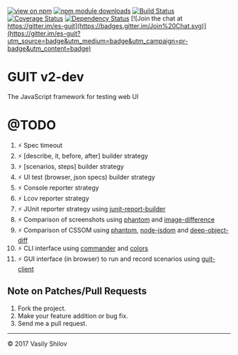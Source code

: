 [![view on npm](http://img.shields.io/npm/v/guit.svg)](https://www.npmjs.org/package/guit)
[![npm module downloads](http://img.shields.io/npm/dt/guit.svg)](https://www.npmjs.org/package/guit)
[![Build Status](https://travis-ci.org/uxter/guit.svg?branch=v2)](https://travis-ci.org/uxter/guit)
[![Coverage Status](https://codecov.io/gh/uxter/guit/branch/v2/graph/badge.svg)](https://codecov.io/gh/uxter/guit)
[![Dependency Status](https://david-dm.org/uxter/guit.svg)](https://david-dm.org/uxter/guit)
[![Join the chat at https://gitter.im/es-guit](https://badges.gitter.im/Join%20Chat.svg)](https://gitter.im/es-guit?utm_source=badge&utm_medium=badge&utm_campaign=pr-badge&utm_content=badge)

# GUIT v2-dev
The JavaScript framework for testing web UI

# @TODO
1. :zap: Spec timeout
2. :zap: [describe, it, before, after] builder strategy
3. :zap: [scenarios, steps] builder strategy
4. :zap: UI test (browser, json specs) builder strategy
5. :zap: Console reporter strategy
6. :zap: Lcov reporter strategy
7. :zap: JUnit reporter strategy using [junit-report-builder](https://www.npmjs.com/package/junit-report-builder)
8. :zap: Comparison of screenshots using [phantom](https://www.npmjs.com/package/phantom) and [image-difference](https://www.npmjs.com/package/image-difference)
9. :zap: Comparison of CSSOM using [phantom](https://www.npmjs.com/package/phantom), [node-jsdom](https://www.npmjs.com/package/node-jsdom) and [deep-object-diff](https://www.npmjs.com/package/deep-object-diff)
10. :zap: CLI interface using [commander](https://www.npmjs.com/package/commander) and [colors](https://www.npmjs.com/package/colors)
11. :zap: GUI interface (in browser) to run and record scenarios using [guit-client](https://github.com/uxter/guit-client)


## Note on Patches/Pull Requests

1. Fork the project.
2. Make your feature addition or bug fix.
3. Send me a pull request.

* * *

&copy; 2017 Vasily Shilov
